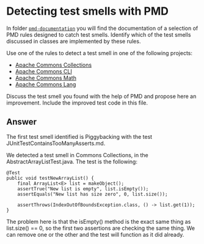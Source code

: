 # Detecting test smells with PMD

In folder [`pmd-documentation`](../pmd-documentation) you will find the documentation of a selection of PMD rules designed to catch test smells.
Identify which of the test smells discussed in classes are implemented by these rules.

Use one of the rules to detect a test smell in one of the following projects:

- [Apache Commons Collections](https://github.com/apache/commons-collections)
- [Apache Commons CLI](https://github.com/apache/commons-cli)
- [Apache Commons Math](https://github.com/apache/commons-math)
- [Apache Commons Lang](https://github.com/apache/commons-lang)

Discuss the test smell you found with the help of PMD and propose here an improvement.
Include the improved test code in this file.

## Answer

The first test smell identified is Piggybacking with the test JUnitTestContainsTooManyAsserts.md.

We detected a test smell in Commons Collections, in the AbstractArrayListTest.java. The test is the following:
```
@Test
public void testNewArrayList() {
    final ArrayList<E> list = makeObject();
    assertTrue("New list is empty", list.isEmpty());
    assertEquals("New list has size zero", 0, list.size());
    
    assertThrows(IndexOutOfBoundsException.class, () -> list.get(1));
}
```

The problem here is that the isEmpty() method is the exact same thing as list.size() == 0, so the first two assertions are checking the same thing.
We can remove one or the other and the test will function as it did already.
